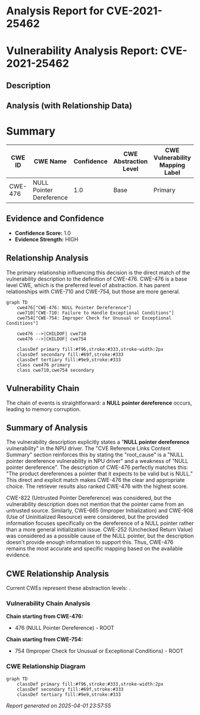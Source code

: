 # Analysis Report for CVE-2021-25462

# Vulnerability Analysis Report: CVE-2021-25462

## Description



## Analysis (with Relationship Data)

# Summary
| CWE ID | CWE Name | Confidence | CWE Abstraction Level | CWE Vulnerability Mapping Label | CWE-Vulnerability Mapping Notes |
|---|---|---|---|---|---|
| CWE-476 | NULL Pointer Dereference | 1.0 | Base | Primary | Allowed |

## Evidence and Confidence

*   **Confidence Score:** 1.0
*   **Evidence Strength:** HIGH

## Relationship Analysis
The primary relationship influencing this decision is the direct match of the vulnerability description to the definition of CWE-476. CWE-476 is a base level CWE, which is the preferred level of abstraction. It has parent relationships with CWE-710 and CWE-754, but those are more general.

```mermaid
graph TD
    cwe476["CWE-476: NULL Pointer Dereference"]
    cwe710["CWE-710: Failure to Handle Exceptional Conditions"]
    cwe754["CWE-754: Improper Check for Unusual or Exceptional Conditions"]
    
    cwe476 -->|CHILDOF| cwe710
    cwe476 -->|CHILDOF| cwe754
    
    classDef primary fill:#f96,stroke:#333,stroke-width:2px
    classDef secondary fill:#69f,stroke:#333
    classDef tertiary fill:#9e9,stroke:#333
    class cwe476 primary
    class cwe710,cwe754 secondary
```

## Vulnerability Chain
The chain of events is straightforward: a **NULL pointer dereference** occurs, leading to memory corruption.

## Summary of Analysis
The vulnerability description explicitly states a "**NULL pointer dereference** vulnerability" in the NPU driver. The "CVE Reference Links Content Summary" section reinforces this by stating the "root_cause" is a "NULL pointer dereference vulnerability in NPU driver" and a weakness of "NULL pointer dereference". The description of CWE-476 perfectly matches this: "The product dereferences a pointer that it expects to be valid but is NULL." This direct and explicit match makes CWE-476 the clear and appropriate choice. The retriever results also ranked CWE-476 with the highest score.

CWE-822 (Untrusted Pointer Dereference) was considered, but the vulnerability description does not mention that the pointer came from an untrusted source. Similarly, CWE-665 (Improper Initialization) and CWE-908 (Use of Uninitialized Resource) were considered, but the provided information focuses specifically on the dereference of a NULL pointer rather than a more general initialization issue. CWE-252 (Unchecked Return Value) was considered as a possible cause of the NULL pointer, but the description doesn't provide enough information to support this. Thus, CWE-476 remains the most accurate and specific mapping based on the available evidence.


## CWE Relationship Analysis

Current CWEs represent these abstraction levels: .


### Vulnerability Chain Analysis

**Chain starting from CWE-476:**
- 476 (NULL Pointer Dereference) - ROOT


**Chain starting from CWE-754:**
- 754 (Improper Check for Unusual or Exceptional Conditions) - ROOT



### CWE Relationship Diagram

```mermaid
graph TD
    classDef primary fill:#f96,stroke:#333,stroke-width:2px
    classDef secondary fill:#69f,stroke:#333
    classDef tertiary fill:#9e9,stroke:#333
```



*Report generated on 2025-04-01 23:57:55*
